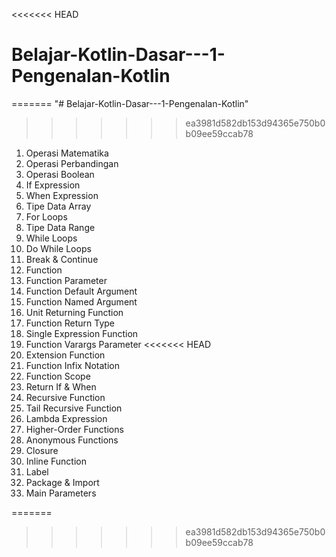<<<<<<< HEAD
# Belajar-Kotlin-Dasar---1-Pengenalan-Kotlin
=======
"# Belajar-Kotlin-Dasar---1-Pengenalan-Kotlin" 


>>>>>>> ea3981d582db153d94365e750b0b09ee59ccab78

1. Operasi Matematika
2. Operasi Perbandingan
3. Operasi Boolean
4. If Expression
5. When Expression
6. Tipe Data Array
7. For Loops
8. Tipe Data Range
9. While Loops
10. Do While Loops
11. Break & Continue
12. Function
13. Function Parameter
14. Function Default Argument
15. Function Named Argument
16. Unit Returning Function
17. Function Return Type
18. Single Expression Function
19. Function Varargs Parameter
<<<<<<< HEAD
20. Extension Function
21. Function Infix Notation
22. Function Scope
23. Return If & When
24. Recursive Function
25. Tail Recursive Function
26. Lambda Expression
27. Higher-Order Functions
28. Anonymous Functions
29. Closure
30. Inline Function
31. Label
32. Package & Import
33. Main Parameters

=======
>>>>>>> ea3981d582db153d94365e750b0b09ee59ccab78
